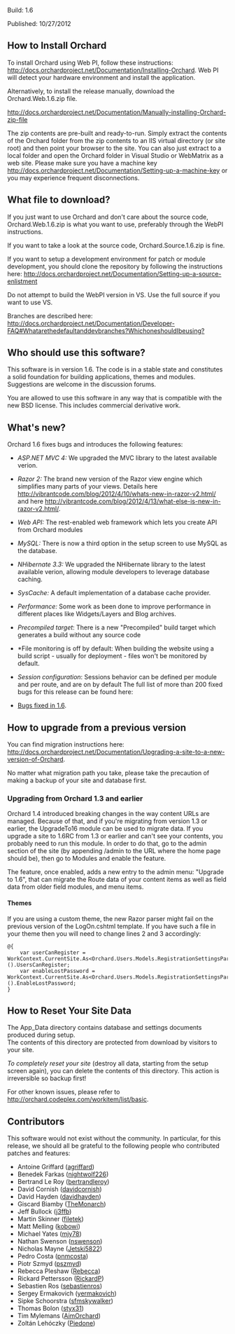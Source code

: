 Build: 1.6

Published: 10/27/2012

How to Install Orchard
----------------------

To install Orchard using Web PI, follow these instructions:
<http://docs.orchardproject.net/Documentation/Installing-Orchard>.
Web PI will detect your hardware environment and install the application.

Alternatively, to install the release manually, download the Orchard.Web.1.6.zip file.

<http://docs.orchardproject.net/Documentation/Manually-installing-Orchard-zip-file>

The zip contents are pre-built and ready-to-run. Simply extract the contents of the Orchard
folder from the zip contents to an IIS virtual directory (or site root) and then point your
browser to the site. You can also just extract to a local folder and open the Orchard
folder in Visual Studio or WebMatrix as a web site.
Please make sure you have a machine key
<http://docs.orchardproject.net/Documentation/Setting-up-a-machine-key>
or you may experience frequent disconnections.

What file to download?
----------------------

If you just want to use Orchard and don't care about the source code, Orchard.Web.1.6.zip
is what you want to use, preferably through the WebPI instructions.

If you want to take a look at the source code, Orchard.Source.1.6.zip is fine.

If you want to setup a development environment for patch or module development,
you should clone the repository by following the instructions here:
<http://docs.orchardproject.net/Documentation/Setting-up-a-source-enlistment>

Do not attempt to build the WebPI version in VS. Use the full source if you want to use VS.

Branches are described here: <http://docs.orchardproject.net/Documentation/Developer-FAQ#Whatarethedefaultanddevbranches?WhichoneshouldIbeusing?>

Who should use this software?
-----------------------------

This software is in version 1.6. The code is in a stable state and constitutes
a solid foundation for building applications, themes and modules.
Suggestions are welcome in the discussion forums.

You are allowed to use this software in any way that is compatible with the new BSD license.
This includes commercial derivative work.

What's new?
-----------

Orchard 1.6 fixes bugs and introduces the following features:

* *ASP.NET MVC 4:*  We upgraded the MVC library to the latest available verion.
* *Razor 2:* The brand new version of the Razor view engine which simplifies many parts of your views. 
Details here <http://vibrantcode.com/blog/2012/4/10/whats-new-in-razor-v2.html/> 
and here <http://vibrantcode.com/blog/2012/4/13/what-else-is-new-in-razor-v2.html/>.
* *Web API:* The rest-enabled web framework which lets you create API from Orchard modules
* *MySQL:* There is now a third option in the setup screen to use MySQL as the database.
* *NHibernate 3.3:* We upgraded the NHibernate library to the latest available verion, allowing module developers 
to leverage database caching.
* *SysCache:* A default implementation of a database cache provider.
* *Performance:* Some work as been done to improve performance in different places like Widgets/Layers and Blog archives.
* *Precompiled target*: There is a new "Precompiled" build target which generates a build without any source code
* *File monitoring is off by default: When building the website using a build script - usually for deployment - files won't be monitored by default.
* *Session configuration*: Sessions behavior can be defined per module and per route, and are on by default
The full list of more than 200 fixed bugs for this release can be found here:

* [Bugs fixed in 1.6](http://orchard.codeplex.com/workitem/list/advanced?keyword=&status=Fixed|Closed&type=All&priority=All&release=Orchard%201.6&assignedTo=All&component=All&sortField=LastUpdatedDate&sortDirection=Descending&page=0).

How to upgrade from a previous version
--------------------------------------

You can find migration instructions here: <http://docs.orchardproject.net/Documentation/Upgrading-a-site-to-a-new-version-of-Orchard>.

No matter what migration path you take, please take the precaution of making a backup of your
site and database first.

### Upgrading from Orchard 1.3 and earlier

Orchard 1.4 introduced breaking changes in the way content URLs are managed. Because of that,
and if you're migrating from version 1.3 or earlier, the UpgradeTo16 module can be used to migrate
data. If you upgrade a site to 1.6RC from 1.3 or earlier and can't
see your contents, you probably need to run this module. In order to do that, go to the admin
section of the site (by appending /admin to the URL where the home page should be), then go
to Modules and enable the feature.

The feature, once enabled, adds a new entry to the admin menu: "Upgrade to 1.6", that can
migrate the Route data of your content items as well as field data from older field modules, and menu items.

#### Themes

If you are using a custom theme, the new Razor parser might fail on the previous version of the LogOn.cshtml 
template. If you have such a file in your theme then you will need to change lines 2 and 3 accordingly:

    @{
        var userCanRegister = WorkContext.CurrentSite.As<Orchard.Users.Models.RegistrationSettingsPart>().UsersCanRegister;
        var enableLostPassword = WorkContext.CurrentSite.As<Orchard.Users.Models.RegistrationSettingsPart>().EnableLostPassword;
    }

How to Reset Your Site Data
---------------------------

The App_Data directory contains database and settings documents produced during setup.  
The contents of this directory are protected from download by visitors to your site. 

*To completely reset your site* (destroy all data, starting from the setup screen again), 
you can delete the contents of this directory.  This action is irreversible so backup first!


For other known issues, please refer to <http://orchard.codeplex.com/workitem/list/basic>.

Contributors
------------

This software would not exist without the community. In particular, for this release,
we should all be grateful to the following people who contributed patches and features:


* Antoine Griffard ([agriffard](http://www.codeplex.com/site/users/view/agriffard))
* Benedek Farkas ([nightwolf226](http://www.codeplex.com/site/users/view/nightwolf226))
* Bertrand Le Roy ([bertrandleroy](http://www.codeplex.com/site/users/view/bertrandleroy))
* David Cornish ([davidcornish](http://www.codeplex.com/site/users/view/davidcornish))
* David Hayden ([davidhayden](http://www.codeplex.com/site/users/view/davidhayden))
* Giscard Biamby ([TheMonarch](http://www.codeplex.com/site/users/view/TheMonarch))
* Jeff Bullock ([j3ffb](http://www.codeplex.com/site/users/view/j3ffb))
* Martin Skinner ([filetek](http://www.codeplex.com/site/users/view/filetek))
* Matt Melling ([kobowi](http://www.codeplex.com/site/users/view/kobowi))
* Michael Yates ([mjy78](http://www.codeplex.com/site/users/view/mjy78))
* Nathan Swenson ([nswenson](http://www.codeplex.com/site/users/view/nswenson))
* Nicholas Mayne ([Jetski5822](http://www.codeplex.com/site/users/view/Jetski5822))
* Pedro Costa ([pnmcosta](http://www.codeplex.com/site/users/view/pnmcosta))
* Piotr Szmyd ([pszmyd](http://www.codeplex.com/site/users/view/pszmyd))
* Rebecca Pleshaw ([Rebecca](http://www.codeplex.com/site/users/view/Rebecca))
* Rickard Pettersson ([RickardP](http://www.codeplex.com/site/users/view/RickardP))
* Sebastien Ros ([sebastienros](http://www.codeplex.com/site/users/view/sebastienros))
* Sergey Ermakovich ([yermakovich](http://www.codeplex.com/site/users/view/yermakovich))
* Sipke Schoorstra ([sfmskywalker](http://www.codeplex.com/site/users/view/sfmskywalker))
* Thomas Bolon ([styx31](http://www.codeplex.com/site/users/view/styx31))
* Tim Mylemans ([AimOrchard](http://www.codeplex.com/site/users/view/AimOrchard))
* Zoltán Lehóczky ([Piedone](http://www.codeplex.com/site/users/view/Piedone))
